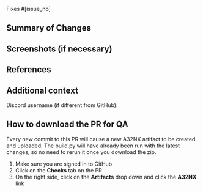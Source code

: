 <!-- ⚠⚠ Do not delete this pull request template! ⚠⚠ -->
<!-- Pull requests that do not follow this template are likely to be ignored. -->

<!-- Add the issues this PR fixes here. If no issues are related to this PR, then this line can be removed. -->
Fixes #[issue_no]

## Summary of Changes
<!-- Please provide a summary of changes for this pull request, ensuring all changes are explained. -->

## Screenshots (if necessary)
<!-- If your PR includes visual changes, screenshots from before and after your change should always be included. -->
<!-- Please make best efforts to provide useful before and after screenshots. They should match camera angle, zoom, size, time of day, etc. -->

## References
<!-- You should be making changes based on some kind reference (manuals, videos, IRL photos). P3D/xplane/fsx references will only be accepted if we believe that one cannot reasonably obtain a better source. Please post screenshots of the references you used. Ask around in the discord for how to find references for what you are working on. Exceptions will probably be made for IRL A320 pilots and engineers. -->

<!-- If you are making a pull request related to the MCDU, please make sure you are ONLY referencing the Honeywell Pegasus Step 1A (Rev 0), 2009 edition manual. -->
<!-- If you do not have this manual, please ask on our discord for assistance -->

## Additional context
<!-- Add any other context about the pull request here. -->

<!-- You may optionally provide your discord username, so that we may contact you directly about the issue. -->
Discord username (if different from GitHub):

<!-- DO NOT DELETE THIS -->
## How to download the PR for QA

Every new commit to this PR will cause a new A32NX artifact to be created and uploaded.
The build.py will have already been run with the latest changes, so no need to rerun it once you download the zip.

1. Make sure you are signed in to GitHub
1. Click on the **Checks** tab on the PR
1. On the right side, click on the **Artifacts** drop down and click the **A32NX** link
